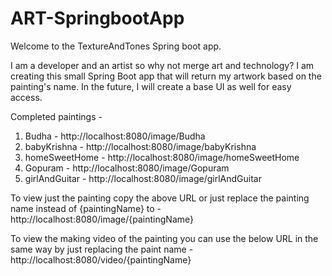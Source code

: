 # ART-SpringbootApp


Welcome to the TextureAndTones Spring boot app. 

I am a developer and an artist so why not merge art and technology? 
I am creating this small Spring Boot app that will return my artwork based on the painting's name. In the future, I will create a base UI as well for easy access. 

Completed paintings -

1. Budha - http://localhost:8080/image/Budha
2. babyKrishna - http://localhost:8080/image/babyKrishna
3. homeSweetHome - http://localhost:8080/image/homeSweetHome
4. Gopuram - http://localhost:8080/image/Gopuram
5. girlAndGuitar - http://localhost:8080/image/girlAndGuitar




To view just the painting copy the above URL or just replace the painting name instead of {paintingName} to - http://localhost:8080/image/{paintingName} 

To view the making video of the painting you can use the below URL in the same way by just replacing the paint name - http://localhost:8080/video/{paintingName} 
